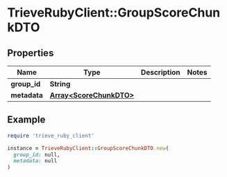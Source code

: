 # TrieveRubyClient::GroupScoreChunkDTO

## Properties

| Name | Type | Description | Notes |
| ---- | ---- | ----------- | ----- |
| **group_id** | **String** |  |  |
| **metadata** | [**Array&lt;ScoreChunkDTO&gt;**](ScoreChunkDTO.md) |  |  |

## Example

```ruby
require 'trieve_ruby_client'

instance = TrieveRubyClient::GroupScoreChunkDTO.new(
  group_id: null,
  metadata: null
)
```

